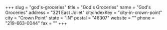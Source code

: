 +++
slug = "god's-groceries"
title = "God's Groceries"
name = "God's Groceries"
address = "321 East Joliet"
cityIndexKey = "city-in-crown-point"
city = "Crown Point"
state = "IN"
postal = "46307"
website = ""
phone = "219-663-0044"
fax = ""
+++

